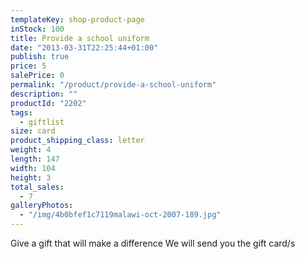 ```yaml
---
templateKey: shop-product-page
inStock: 100
title: Provide a school uniform
date: "2013-03-31T22:25:44+01:00"
publish: true
price: 5
salePrice: 0
permalink: "/product/provide-a-school-uniform"
description: ""
productId: "2202"
tags:
  - giftlist
size: card
product_shipping_class: letter
weight: 4
length: 147
width: 104
height: 3
total_sales:
  - 7
galleryPhotos:
  - "/img/4b0bfef1c7119malawi-oct-2007-189.jpg"
---
```


Give a gift that will make a difference We will send you the gift card/s
